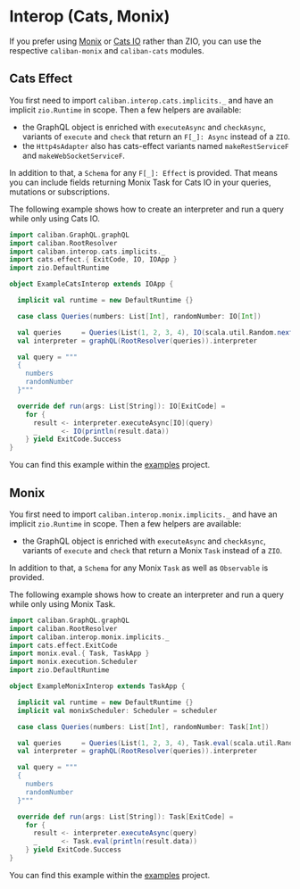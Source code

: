 # Interop (Cats, Monix)

If you prefer using [Monix](https://github.com/monix/monix) or [Cats IO](https://github.com/typelevel/cats-effect) rather than ZIO, you can use the respective `caliban-monix` and `caliban-cats` modules.

## Cats Effect
You first need to import `caliban.interop.cats.implicits._` and have an implicit `zio.Runtime` in scope. Then a few helpers are available:

- the GraphQL object is enriched with `executeAsync` and `checkAsync`, variants of `execute` and `check` that return an `F[_]: Async` instead of a `ZIO`.
- the `Http4sAdapter` also has cats-effect variants named `makeRestServiceF` and `makeWebSocketServiceF`.

In addition to that, a `Schema` for any `F[_]: Effect` is provided. That means you can include fields returning Monix Task for Cats IO in your queries, mutations or subscriptions.

The following example shows how to create an interpreter and run a query while only using Cats IO.

```scala
import caliban.GraphQL.graphQL
import caliban.RootResolver
import caliban.interop.cats.implicits._
import cats.effect.{ ExitCode, IO, IOApp }
import zio.DefaultRuntime

object ExampleCatsInterop extends IOApp {

  implicit val runtime = new DefaultRuntime {}

  case class Queries(numbers: List[Int], randomNumber: IO[Int])

  val queries     = Queries(List(1, 2, 3, 4), IO(scala.util.Random.nextInt()))
  val interpreter = graphQL(RootResolver(queries)).interpreter

  val query = """
  {
    numbers
    randomNumber
  }"""

  override def run(args: List[String]): IO[ExitCode] =
    for {
      result <- interpreter.executeAsync[IO](query)
      _      <- IO(println(result.data))
    } yield ExitCode.Success
}
```

You can find this example within the [examples](https://github.com/ghostdogpr/caliban/blob/master/examples/src/main/scala/caliban/interop/cats/ExampleCatsInterop.scala) project.

## Monix
You first need to import `caliban.interop.monix.implicits._` and have an implicit `zio.Runtime` in scope. Then a few helpers are available:

- the GraphQL object is enriched with `executeAsync` and `checkAsync`, variants of `execute` and `check` that return a Monix `Task` instead of a `ZIO`.

In addition to that, a `Schema` for any Monix `Task` as well as `Observable` is provided.

The following example shows how to create an interpreter and run a query while only using Monix Task.

```scala
import caliban.GraphQL.graphQL
import caliban.RootResolver
import caliban.interop.monix.implicits._
import cats.effect.ExitCode
import monix.eval.{ Task, TaskApp }
import monix.execution.Scheduler
import zio.DefaultRuntime

object ExampleMonixInterop extends TaskApp {

  implicit val runtime = new DefaultRuntime {}
  implicit val monixScheduler: Scheduler = scheduler

  case class Queries(numbers: List[Int], randomNumber: Task[Int])

  val queries     = Queries(List(1, 2, 3, 4), Task.eval(scala.util.Random.nextInt()))
  val interpreter = graphQL(RootResolver(queries)).interpreter

  val query = """
  {
    numbers
    randomNumber
  }"""

  override def run(args: List[String]): Task[ExitCode] =
    for {
      result <- interpreter.executeAsync(query)
      _      <- Task.eval(println(result.data))
    } yield ExitCode.Success
}
```

You can find this example within the [examples](https://github.com/ghostdogpr/caliban/blob/master/examples/src/main/scala/caliban/interop/cats/ExampleCatsInterop.scala) project.
